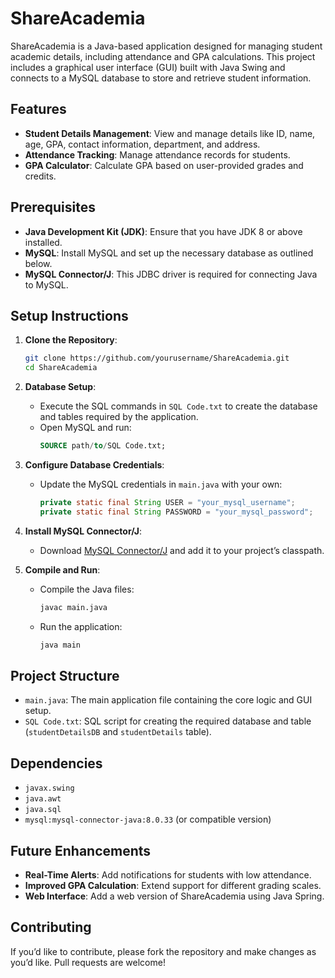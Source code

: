 # ShareAcademia

ShareAcademia is a Java-based application designed for managing student academic details, including attendance and GPA calculations. This project includes a graphical user interface (GUI) built with Java Swing and connects to a MySQL database to store and retrieve student information.

## Features

- **Student Details Management**: View and manage details like ID, name, age, GPA, contact information, department, and address.
- **Attendance Tracking**: Manage attendance records for students.
- **GPA Calculator**: Calculate GPA based on user-provided grades and credits.

## Prerequisites

- **Java Development Kit (JDK)**: Ensure that you have JDK 8 or above installed.
- **MySQL**: Install MySQL and set up the necessary database as outlined below.
- **MySQL Connector/J**: This JDBC driver is required for connecting Java to MySQL.

## Setup Instructions

1. **Clone the Repository**:
   ```bash
   git clone https://github.com/yourusername/ShareAcademia.git
   cd ShareAcademia
   ```

2. **Database Setup**:
   - Execute the SQL commands in `SQL Code.txt` to create the database and tables required by the application.
   - Open MySQL and run:
     ```sql
     SOURCE path/to/SQL Code.txt;
     ```

3. **Configure Database Credentials**:
   - Update the MySQL credentials in `main.java` with your own:
     ```java
     private static final String USER = "your_mysql_username";
     private static final String PASSWORD = "your_mysql_password";
     ```

4. **Install MySQL Connector/J**:
   - Download [MySQL Connector/J](https://dev.mysql.com/downloads/connector/j/) and add it to your project’s classpath.

5. **Compile and Run**:
   - Compile the Java files:
     ```bash
     javac main.java
     ```
   - Run the application:
     ```bash
     java main
     ```

## Project Structure

- `main.java`: The main application file containing the core logic and GUI setup.
- `SQL Code.txt`: SQL script for creating the required database and table (`studentDetailsDB` and `studentDetails` table).

## Dependencies

- `javax.swing`
- `java.awt`
- `java.sql`
- `mysql:mysql-connector-java:8.0.33` (or compatible version)

## Future Enhancements

- **Real-Time Alerts**: Add notifications for students with low attendance.
- **Improved GPA Calculation**: Extend support for different grading scales.
- **Web Interface**: Add a web version of ShareAcademia using Java Spring.

## Contributing

If you’d like to contribute, please fork the repository and make changes as you’d like. Pull requests are welcome!  
